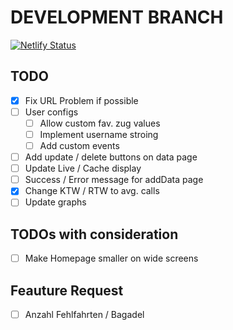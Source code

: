 # DEVELOPMENT BRANCH

[![Netlify Status](https://api.netlify.com/api/v1/badges/06de055f-9dcd-46f4-b31f-f0585b57243f/deploy-status)](https://app.netlify.com/sites/singular-profiterole-ed3f50/deploys)

## TODO

- [x] Fix URL Problem if possible
- [ ] User configs
  - [ ] Allow custom fav. zug values
  - [ ] Implement username stroing
  - [ ] Add custom events
- [ ] Add update / delete buttons on data page
- [ ] Update Live / Cache display
- [ ] Success / Error message for addData page
- [x] Change KTW / RTW to avg. calls
- [ ] Update graphs

## TODOs with consideration

- [ ] Make Homepage smaller on wide screens

## Feauture Request

- [ ] Anzahl Fehlfahrten / Bagadel

